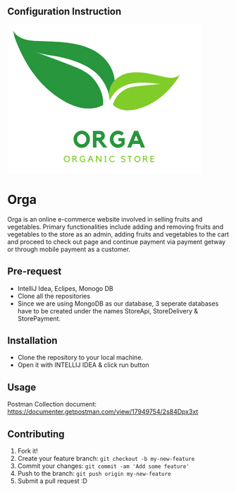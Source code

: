 ## Configuration Instruction
<p align="left">
  <img src="https://github.com/ECommerceStoreSpring/Ecommerce-Frontend/blob/master/src/assests/vegetable%20cafe%20logo%20template%20social%20media%20.png?raw=true">
</p>

# Orga
Orga is an online e-commerce website involved in selling fruits and vegetables. Primary functionalities include adding and removing fruits and vegetables to the store as an admin, adding fruits and vegetables to the cart and proceed to check out page and continue payment via payment getway or through mobile payment as a customer.
## Pre-request
* IntelliJ Idea, Eclipes, Monogo DB
* Clone all the repositories
* Since we are using MongoDB as our database, 3 seperate databases have to be created under the names StoreApi, StoreDelivery & StorePayment.

## Installation
* Clone the repository to your local machine.
* Open it with INTELLIJ IDEA & click run button

## Usage
Postman Collection document: https://documenter.getpostman.com/view/17949754/2s84Dpx3xt

## Contributing
1. Fork it!
2. Create your feature branch: `git checkout -b my-new-feature`
3. Commit your changes: `git commit -am 'Add some feature'`
4. Push to the branch: `git push origin my-new-feature`
5. Submit a pull request :D



